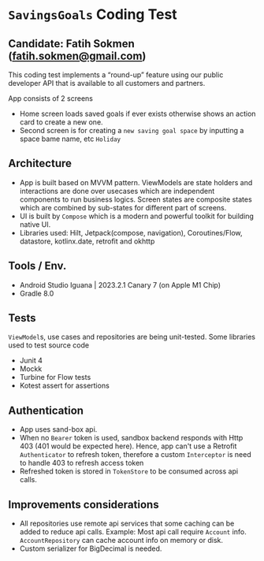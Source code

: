 # `SavingsGoals` Coding Test
## Candidate: Fatih Sokmen (fatih.sokmen@gmail.com)

This coding test implements a “round-up” feature using our public developer API that is available to all customers and partners.

App consists of 2 screens
- Home screen loads saved goals if ever exists otherwise shows an action card to create a new one.
- Second screen is for creating a `new saving goal space` by inputting a space bame name, etc `Holiday`

## Architecture
- App is built based on MVVM pattern. ViewModels are state holders and interactions are done over usecases which are independent components to run business logics. Screen states are composite states which are combined by sub-states for different part of screens.
- UI is built by `Compose` which is a modern and powerful toolkit for building native UI. 
- Libraries used: Hilt, Jetpack(compose, navigation), Coroutines/Flow, datastore, kotlinx.date, retrofit and okhttp

## Tools / Env.
- Android Studio Iguana | 2023.2.1 Canary 7 (on Apple M1 Chip)
- Gradle 8.0

## Tests
`ViewModel`s, use cases and repositories are being unit-tested. Some libraries used to test source code

- Junit 4
- Mockk
- Turbine for Flow tests
- Kotest assert for assertions

## Authentication
- App uses sand-box api.
- When no `Bearer` token is used, sandbox backend responds with Http 403 (401 would be expected here). Hence, app can't use a Retrofit `Authenticator` to refresh token, therefore a custom `Interceptor` is need to handle 403 to refresh access token
- Refreshed token is stored in `TokenStore` to be consumed across api calls.

## Improvements considerations

- All repositories use remote api services that some caching can be added to reduce api calls.
  Example: Most api call require `Account` info. `AccountRepository` can cache account info on memory or disk.
- Custom serializer for BigDecimal is needed.




